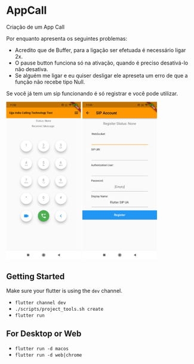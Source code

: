 # AppCall

Criação de um App Call

Por enquanto apresenta os seguintes problemas:
 - Acredito que de Buffer, para a ligação ser efetuada é necessário ligar 2x.
 - O pause button funciona só na ativação, quando é preciso desativá-lo não desativa.
 - Se alguém me ligar e eu quiser desligar ele apreseta um erro de que a função não recebe tipo Null.

 Se você já tem um sip funcionando é só registrar e você pode utilizar.

 <img src="images/shot1.png" width=200 alt="Tela1">
 <img src="images/shot2.png" width=200 alt="Tela2">

## Getting Started

Make sure your flutter is using the `dev` channel.

- `flutter channel dev`
- `./scripts/project_tools.sh create`
- `flutter run`

## For Desktop or Web
- `flutter run -d macos`
- `flutter run -d web|chrome`
